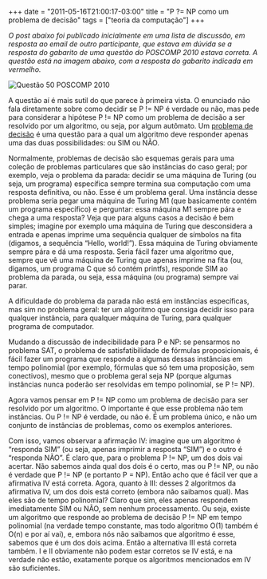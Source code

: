 +++
date = "2011-05-16T21:00:17-03:00"
title = "P ?= NP como um problema de decisão"
tags = ["teoria da computação"]
+++

_O post abaixo foi publicado inicialmente em uma lista de discussão,
em resposta ao email de outro participante, que estava em dúvida se a
resposta do gabarito de uma questão do POSCOMP 2010 estava correta. A
questão está na imagem abaixo, com a resposta do gabarito indicada em
vermelho._

![Questão 50 POSCOMP 2010](/img/POSCOMP_2010_Q50.jpeg "POSCOMP_2010_Q50")

A questão aí é mais sutil do que parece à primeira vista. O enunciado
não fala diretamente sobre como decidir se P != NP é verdade ou não,
mas pede para considerar a hipótese P != NP como um problema de
decisão a ser resolvido por um algoritmo, ou seja, por algum
autômato. Um
[problema de decisão](http://pt.wikipedia.org/wiki/Problema_de_decis%C3%A3o)
é uma questão para a qual um algoritmo deve responder apenas uma das
duas possibilidades: ou SIM ou NÃO.

Normalmente, problemas de decisão são esquemas gerais para uma coleção
de problemas particulares que são instâncias do caso geral; por
exemplo, veja o problema da parada: decidir se uma máquina de Turing
(ou seja, um programa) específica sempre termina sua computação com
uma resposta definitiva, ou não. Esse é um problema geral. Uma
instância desse problema seria pegar uma máquina de Turing M1 (que
basicamente contém um programa específico) e perguntar: essa máquina
M1 sempre pára e chega a uma resposta? Veja que para alguns casos a
decisão é bem simples; imagine por exemplo uma máquina de Turing que
desconsidera a entrada e apenas imprime uma sequência qualquer de
símbolos na fita (digamos, a sequência “Hello, world!”). Essa máquina
de Turing obviamente sempre pára e dá uma resposta. Seria fácil fazer
uma algoritmo que, sempre que vê uma máquina de Turing que apenas
imprime na fita (ou, digamos, um programa C que só contém printfs),
responde SIM ao problema da parada, ou seja, essa máquina (ou
programa) sempre vai parar.

A dificuldade do problema da parada não está em instâncias
específicas, mas sim no problema geral: ter um algoritmo que consiga
decidir isso para qualquer instância, para qualquer máquina de Turing,
para qualquer programa de computador.

Mudando a discussão de indecibilidade para P e NP: se pensarmos no
problema SAT, o problema de satisfatibilidade de fórmulas
proposicionais, é fácil fazer um programa que responde a algumas
dessas instâncias em tempo polinomial (por exemplo, fórmulas que só
tem uma proposição, sem conectivos), mesmo que o problema geral seja
NP (porque algumas instâncias nunca poderão ser resolvidas em tempo
polinomial, se P != NP).

Agora vamos pensar em P != NP como um problema de decisão para ser
resolvido por um algoritmo. O importante é que esse problema não tem
instâncias. Ou P != NP é verdade, ou não é. É um problema único, e não
um conjunto de instâncias de problemas, como os exemplos anteriores.

Com isso, vamos observar a afirmação IV: imagine que um algoritmo é
“responda SIM” (ou seja, apenas imprimir a resposta “SIM”) e o outro é
“responda NÃO”. É claro que, para o problema P != NP, um dos dois vai
acertar. Não sabemos ainda qual dos dois é o certo, mas ou P != NP, ou
não é verdade que P != NP (e portanto P = NP). Então acho que é fácil
ver que a afirmativa IV está correta. Agora, quanto à III: desses 2
algoritmos da afirmativa IV, um dos dois está correto (embora não
saibamos qual). Mas eles são de tempo polinomial? Claro que sim, eles
apenas respondem imediatamente SIM ou NÃO, sem nenhum
processamento. Ou seja, existe um algoritmo que responde ao problema
de decisão P != NP em tempo polinomial (na verdade tempo constante,
mas todo algoritmo O(1) também é O(n) e por aí vai), e, embora nós não
saibamos que algoritmo é esse, sabemos que é um dos dois acima. Então
a alternativa III está correta também. I e II obviamente não podem
estar corretos se IV está, e na verdade não estão, exatamente porque
os algoritmos mencionados em IV são suficientes.
